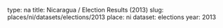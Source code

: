 type: na
title: Nicaragua / Election Results (2013)
slug: places/ni/datasets/elections/2013
place: ni
dataset: elections
year: 2013
